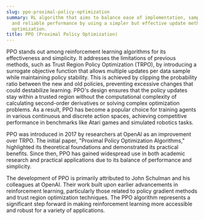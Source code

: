 ```yaml
---
slug: ppo-proximal-policy-optimization
summary: RL algorithm that aims to balance ease of implementation, sample efficiency,
  and reliable performance by using a simpler but effective update method for policy
  optimization.
title: PPO (Proximal Policy Optimization)
---
```


PPO stands out among reinforcement learning algorithms for its effectiveness and simplicity. It addresses the limitations of previous methods, such as Trust Region Policy Optimization (TRPO), by introducing a surrogate objective function that allows multiple updates per data sample while maintaining policy stability. This is achieved by clipping the probability ratio between the new and old policies, preventing excessive changes that could destabilize learning. PPO's design ensures that the policy updates stay within a trusted region without the computational complexity of calculating second-order derivatives or solving complex optimization problems. As a result, PPO has become a popular choice for training agents in various continuous and discrete action spaces, achieving competitive performance in benchmarks like Atari games and simulated robotics tasks.

PPO was introduced in 2017 by researchers at OpenAI as an improvement over TRPO. The initial paper, "Proximal Policy Optimization Algorithms," highlighted its theoretical foundations and demonstrated its practical benefits. Since then, PPO has gained widespread use in both academic research and practical applications due to its balance of performance and simplicity.

The development of PPO is primarily attributed to John Schulman and his colleagues at OpenAI. Their work built upon earlier advancements in reinforcement learning, particularly those related to policy gradient methods and trust region optimization techniques. The PPO algorithm represents a significant step forward in making reinforcement learning more accessible and robust for a variety of applications.